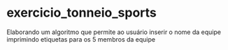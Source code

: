 # exercicio_tonneio_sports
Elaborando um algoritmo que permite ao usuário inserir o nome da equipe  imprimindo etiquetas para os 5 membros da equipe 
